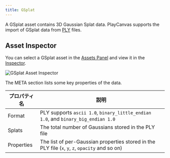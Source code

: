 ```yaml
---
title: GSplat
---
```


A GSplat asset contains 3D Gaussian Splat data. PlayCanvas supports the import of GSplat data from [PLY](https://en.wikipedia.org/wiki/PLY_(file_format)) files.

## Asset Inspector

You can select a GSplat asset in the [Assets Panel](/user-manual/editor/interface/assets) and view it in the [Inspector](/user-manual/editor/interface/inspector).

![GSplat Asset Inspector](/img/user-manual/assets/types/asset-inspector-gsplat.png)

The META section lists some key properties of the data.

| プロパティ名 | 説明 |
| -------- | ----------- |
| Format   | PLY supports `ascii 1.0`, `binary_little_endian 1.0`, and `binary_big_endian 1.0` |
| Splats   | The total number of Gaussians stored in the PLY file |
| Properties | The list of per-Gaussian properties stored in the PLY file (`x`, `y`, `z`, `opacity` and so on) |